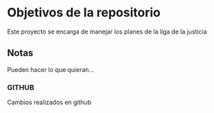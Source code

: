 # Objetivos de la repositorio

Este proyecto se encarga de manejar los planes de la liga de la justicia


## Notas
Pueden hacer lo que quieran...


### GITHUB 
Cambios realizados en github
